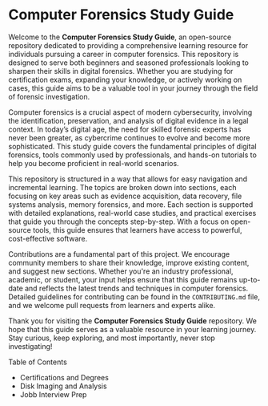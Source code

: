 # Computer Forensics Study Guide

Welcome to the **Computer Forensics Study Guide**, an open-source repository dedicated to providing a comprehensive learning resource for individuals pursuing a career in computer forensics. This repository is designed to serve both beginners and seasoned professionals looking to sharpen their skills in digital forensics. Whether you are studying for certification exams, expanding your knowledge, or actively working on cases, this guide aims to be a valuable tool in your journey through the field of forensic investigation.

Computer forensics is a crucial aspect of modern cybersecurity, involving the identification, preservation, and analysis of digital evidence in a legal context. In today’s digital age, the need for skilled forensic experts has never been greater, as cybercrime continues to evolve and become more sophisticated. This study guide covers the fundamental principles of digital forensics, tools commonly used by professionals, and hands-on tutorials to help you become proficient in real-world scenarios.

This repository is structured in a way that allows for easy navigation and incremental learning. The topics are broken down into sections, each focusing on key areas such as evidence acquisition, data recovery, file systems analysis, memory forensics, and more. Each section is supported with detailed explanations, real-world case studies, and practical exercises that guide you through the concepts step-by-step. With a focus on open-source tools, this guide ensures that learners have access to powerful, cost-effective software.

Contributions are a fundamental part of this project. We encourage community members to share their knowledge, improve existing content, and suggest new sections. Whether you're an industry professional, academic, or student, your input helps ensure that this guide remains up-to-date and reflects the latest trends and techniques in computer forensics. Detailed guidelines for contributing can be found in the `CONTRIBUTING.md` file, and we welcome pull requests from learners and experts alike.

Thank you for visiting the **Computer Forensics Study Guide** repository. We hope that this guide serves as a valuable resource in your learning journey. Stay curious, keep exploring, and most importantly, never stop investigating!


Table of Contents

- Certifications and Degrees
- Disk Imaging and Analysis
- Jobb Interview Prep

